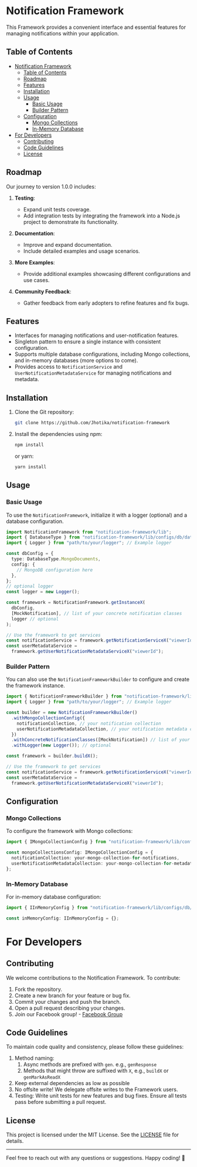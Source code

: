 # Notification Framework

This Framework provides a convenient interface and essential features for managing notifications within your application.

## Table of Contents

- [Notification Framework](#notification-framework)
  - [Table of Contents](#table-of-contents)
  - [Roadmap](#roadmap)
  - [Features](#features)
  - [Installation](#installation)
  - [Usage](#usage)
    - [Basic Usage](#basic-usage)
    - [Builder Pattern](#builder-pattern)
  - [Configuration](#configuration)
    - [Mongo Collections](#mongo-collections)
    - [In-Memory Database](#in-memory-database)
- [For Developers](#for-developers)
  - [Contributing](#contributing)
  - [Code Guidelines](#code-guidelines)
  - [License](#license)

## Roadmap

Our journey to version 1.0.0 includes:

1. **Testing**:

   - Expand unit tests coverage.
   - Add integration tests by integrating the framework into a Node.js project to demonstrate its functionality.

2. **Documentation**:

   - Improve and expand documentation.
   - Include detailed examples and usage scenarios.

3. **More Examples**:

   - Provide additional examples showcasing different configurations and use cases.

4. **Community Feedback**:
   - Gather feedback from early adopters to refine features and fix bugs.

## Features

- Interfaces for managing notifications and user-notification features.
- Singleton pattern to ensure a single instance with consistent configuration.
- Supports multiple database configurations, including Mongo collections, and in-memory databases (more options to come).
- Provides access to `NotificationService` and `UserNotificationMetadataService` for managing notifications and metadata.

## Installation

1. Clone the Git repository:

   ```bash
   git clone https://github.com/Jhotika/notification-framework
   ```

2. Install the dependencies using npm:

   ```bash
   npm install
   ```

   or yarn:

   ```bash
   yarn install
   ```

## Usage

### Basic Usage

To use the `NotificationFramework`, initialize it with a logger (optional) and a database configuration.

```typescript
import NotificationFramework from "notification-framework/lib";
import { DatabaseType } from "notification-framework/lib/configs/db/database.config";
import { Logger } from "path/to/your/logger"; // Example logger

const dbConfig = {
  type: DatabaseType.MongoDocuments,
  config: {
    // MongoDB configuration here
  },
};
// optional logger
const logger = new Logger();

const framework = NotificationFramework.getInstanceX(
  dbConfig,
  [MockNotification], // list of your concrete notification classes
  logger // optional
);

// Use the framework to get services
const notificationService = framework.getNotificationServiceX("viewerId");
const userMetadataService =
  framework.getUserNotificationMetadataServiceX("viewerId");
```

### Builder Pattern

You can also use the `NotificationFrameworkBuilder` to configure and create the framework instance.

```typescript
import { NotificationFrameworkBuilder } from "notification-framework/lib";
import { Logger } from "path/to/your/logger"; // Example logger

const builder = new NotificationFrameworkBuilder()
  .withMongoCollectionConfig({
    notificationCollection, // your notification collection
    userNotificationMetadataCollection, // your notification metadata collection
  })
  .withConcreteNotificationClasses([MockNotification]) // list of your concrete notification classes
  .withLogger(new Logger()); // optional

const framework = builder.buildX();

// Use the framework to get services
const notificationService = framework.getNotificationServiceX("viewerId");
const userMetadataService =
  framework.getUserNotificationMetadataServiceX("viewerId");
```

## Configuration

### Mongo Collections

To configure the framework with Mongo collections:

```typescript
import { IMongoCollectionConfig } from "notification-framework/lib/configs/db/mongoCollection.config";

const mongoCollectionsConfig: IMongoCollectionConfig = {
  notificationCollection: your-mongo-collection-for-notifications,
  userNotificationMetadataCollection: your-mongo-collection-for-metadata,
};
```

### In-Memory Database

For in-memory database configuration:

```typescript
import { IInMemoryConfig } from "notification-framework/lib/configs/db/inMemory.config";

const inMemoryConfig: IInMemoryConfig = {};
```

# For Developers

## Contributing

We welcome contributions to the Notification Framework. To contribute:

1. Fork the repository.
2. Create a new branch for your feature or bug fix.
3. Commit your changes and push the branch.
4. Open a pull request describing your changes.
5. Join our Facebook group! - [Facebook Group](https://www.facebook.com/groups/1569662676946579)

## Code Guidelines

To maintain code quality and consistency, please follow these guidelines:

1. Method naming:
   1. Async methods are prefixed with `gen`. e.g., `genResponse`
   2. Methods that might throw are suffixed with `X`, e.g., `buildX` or `genMarkAsReadX`
2. Keep external dependencies as low as possible
3. No offsite write! We delegate offsite writes to the Framework users.
4. Testing: Write unit tests for new features and bug fixes. Ensure all tests pass before submitting a pull request.

## License

This project is licensed under the MIT License. See the [LICENSE](LICENSE) file for details.

---

Feel free to reach out with any questions or suggestions. Happy coding! 🚀
